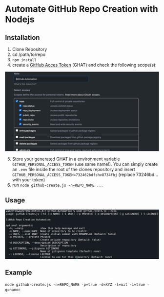 # Automate GitHub Repo Creation with Nodejs
## Installation
1. Clone Repository
2. cd /path/to/repo
3. `npm install`
4. create a [GitHub Acces Token](https://docs.github.com/en/github/authenticating-to-github/creating-a-personal-access-token) (GHAT) and check the following scope(s):

![GitHub Acces Token -  Needed scope(s)](./assets/scopes.png)

5. Store your generated GHAT in a environment variable `GITHUB_PERSONAL_ACCESS_TOKEN` (use same name!). You can simply create an `.env` file inside the root of the clones repository and insert `GITHUB_PERSONAL_ACCESS_TOKEN=732462bdfshv8734fhj` (replace 73246bd... with your token)
6. run `node github-create.js -n=REPO_NAME ...`

## Usage

![usage](./assets/usage.png)

## Example

`node github-create.js -n=REPO_NAME -p=true -d=XYZ -l=mit -i=true -g=nanoc`